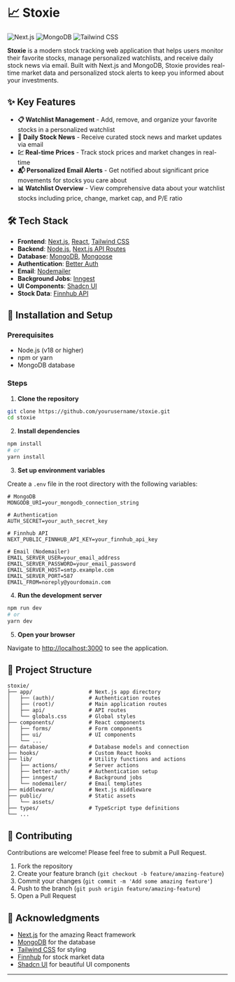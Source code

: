 # 📈 Stoxie

![Next.js](https://img.shields.io/badge/Next.js-15.5.4-black)
![MongoDB](https://img.shields.io/badge/MongoDB-6.20.0-green)
![Tailwind CSS](https://img.shields.io/badge/Tailwind-4.0-blue)

**Stoxie** is a modern stock tracking web application that helps users monitor their favorite stocks, manage personalized watchlists, and receive daily stock news via email. Built with Next.js and MongoDB, Stoxie provides real-time market data and personalized stock alerts to keep you informed about your investments.

## ✨ Key Features

- **📋 Watchlist Management** - Add, remove, and organize your favorite stocks in a personalized watchlist
- **📰 Daily Stock News** - Receive curated stock news and market updates via email
- **💹 Real-time Prices** - Track stock prices and market changes in real-time
- **📬 Personalized Email Alerts** - Get notified about significant price movements for stocks you care about
- **📊 Watchlist Overview** - View comprehensive data about your watchlist stocks including price, change, market cap, and P/E ratio

## 🛠️ Tech Stack

- **Frontend**: [Next.js](https://nextjs.org/), [React](https://reactjs.org/), [Tailwind CSS](https://tailwindcss.com/)
- **Backend**: [Node.js](https://nodejs.org/), [Next.js API Routes](https://nextjs.org/docs/api-routes/introduction)
- **Database**: [MongoDB](https://www.mongodb.com/), [Mongoose](https://mongoosejs.com/)
- **Authentication**: [Better Auth](https://www.npmjs.com/package/better-auth)
- **Email**: [Nodemailer](https://nodemailer.com/)
- **Background Jobs**: [Inngest](https://www.inngest.com/)
- **UI Components**: [Shadcn UI](https://ui.shadcn.com/)
- **Stock Data**: [Finnhub API](https://finnhub.io/)

## 🚀 Installation and Setup

### Prerequisites

- Node.js (v18 or higher)
- npm or yarn
- MongoDB database

### Steps

1. **Clone the repository**

```bash
git clone https://github.com/yourusername/stoxie.git
cd stoxie
```

2. **Install dependencies**

```bash
npm install
# or
yarn install
```

3. **Set up environment variables**

Create a `.env` file in the root directory with the following variables:

```
# MongoDB
MONGODB_URI=your_mongodb_connection_string

# Authentication
AUTH_SECRET=your_auth_secret_key

# Finnhub API
NEXT_PUBLIC_FINNHUB_API_KEY=your_finnhub_api_key

# Email (Nodemailer)
EMAIL_SERVER_USER=your_email_address
EMAIL_SERVER_PASSWORD=your_email_password
EMAIL_SERVER_HOST=smtp.example.com
EMAIL_SERVER_PORT=587
EMAIL_FROM=noreply@yourdomain.com
```

4. **Run the development server**

```bash
npm run dev
# or
yarn dev
```

5. **Open your browser**

Navigate to [http://localhost:3000](http://localhost:3000) to see the application.



## 📁 Project Structure

```
stoxie/
├── app/                  # Next.js app directory
│   ├── (auth)/           # Authentication routes
│   ├── (root)/           # Main application routes
│   ├── api/              # API routes
│   └── globals.css       # Global styles
├── components/           # React components
│   ├── forms/            # Form components
│   ├── ui/               # UI components
│   └── ...
├── database/             # Database models and connection
├── hooks/                # Custom React hooks
├── lib/                  # Utility functions and actions
│   ├── actions/          # Server actions
│   ├── better-auth/      # Authentication setup
│   ├── inngest/          # Background jobs
│   └── nodemailer/       # Email templates
├── middleware/           # Next.js middleware
├── public/               # Static assets
│   └── assets/
├── types/                # TypeScript type definitions
└── ...
```

## 🤝 Contributing

Contributions are welcome! Please feel free to submit a Pull Request.

1. Fork the repository
2. Create your feature branch (`git checkout -b feature/amazing-feature`)
3. Commit your changes (`git commit -m 'Add some amazing feature'`)
4. Push to the branch (`git push origin feature/amazing-feature`)
5. Open a Pull Request


## 🙏 Acknowledgments

- [Next.js](https://nextjs.org/) for the amazing React framework
- [MongoDB](https://www.mongodb.com/) for the database
- [Tailwind CSS](https://tailwindcss.com/) for styling
- [Finnhub](https://finnhub.io/) for stock market data
- [Shadcn UI](https://ui.shadcn.com/) for beautiful UI components

---

